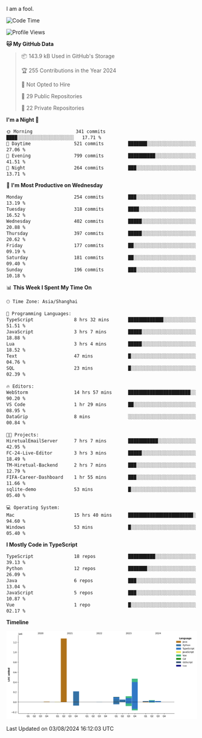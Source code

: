 I am a fool.

<!--START_SECTION:waka-->
![Code Time](http://img.shields.io/badge/Code%20Time-1%2C604%20hrs%2044%20mins-blue)

![Profile Views](http://img.shields.io/badge/Profile%20Views-1-blue)

**🐱 My GitHub Data** 

> 📦 143.9 kB Used in GitHub's Storage 
 > 
> 🏆 255 Contributions in the Year 2024
 > 
> 🚫 Not Opted to Hire
 > 
> 📜 29 Public Repositories 
 > 
> 🔑 22 Private Repositories 
 > 
**I'm a Night 🦉** 

```text
🌞 Morning                341 commits         ████░░░░░░░░░░░░░░░░░░░░░   17.71 % 
🌆 Daytime                521 commits         ███████░░░░░░░░░░░░░░░░░░   27.06 % 
🌃 Evening                799 commits         ██████████░░░░░░░░░░░░░░░   41.51 % 
🌙 Night                  264 commits         ███░░░░░░░░░░░░░░░░░░░░░░   13.71 % 
```
📅 **I'm Most Productive on Wednesday** 

```text
Monday                   254 commits         ███░░░░░░░░░░░░░░░░░░░░░░   13.19 % 
Tuesday                  318 commits         ████░░░░░░░░░░░░░░░░░░░░░   16.52 % 
Wednesday                402 commits         █████░░░░░░░░░░░░░░░░░░░░   20.88 % 
Thursday                 397 commits         █████░░░░░░░░░░░░░░░░░░░░   20.62 % 
Friday                   177 commits         ██░░░░░░░░░░░░░░░░░░░░░░░   09.19 % 
Saturday                 181 commits         ██░░░░░░░░░░░░░░░░░░░░░░░   09.40 % 
Sunday                   196 commits         ███░░░░░░░░░░░░░░░░░░░░░░   10.18 % 
```


📊 **This Week I Spent My Time On** 

```text
🕑︎ Time Zone: Asia/Shanghai

💬 Programming Languages: 
TypeScript               8 hrs 32 mins       █████████████░░░░░░░░░░░░   51.51 % 
JavaScript               3 hrs 7 mins        █████░░░░░░░░░░░░░░░░░░░░   18.88 % 
Lua                      3 hrs 4 mins        █████░░░░░░░░░░░░░░░░░░░░   18.52 % 
Text                     47 mins             █░░░░░░░░░░░░░░░░░░░░░░░░   04.76 % 
SQL                      23 mins             █░░░░░░░░░░░░░░░░░░░░░░░░   02.39 % 

🔥 Editors: 
WebStorm                 14 hrs 57 mins      ███████████████████████░░   90.20 % 
VS Code                  1 hr 29 mins        ██░░░░░░░░░░░░░░░░░░░░░░░   08.95 % 
DataGrip                 8 mins              ░░░░░░░░░░░░░░░░░░░░░░░░░   00.84 % 

🐱‍💻 Projects: 
HiretualEmailServer      7 hrs 7 mins        ███████████░░░░░░░░░░░░░░   42.95 % 
FC-24-Live-Editor        3 hrs 3 mins        █████░░░░░░░░░░░░░░░░░░░░   18.49 % 
TM-Hiretual-Backend      2 hrs 7 mins        ███░░░░░░░░░░░░░░░░░░░░░░   12.79 % 
FIFA-Career-Dashboard    1 hr 55 mins        ███░░░░░░░░░░░░░░░░░░░░░░   11.66 % 
sqlite-demo              53 mins             █░░░░░░░░░░░░░░░░░░░░░░░░   05.40 % 

💻 Operating System: 
Mac                      15 hrs 40 mins      ████████████████████████░   94.60 % 
Windows                  53 mins             █░░░░░░░░░░░░░░░░░░░░░░░░   05.40 % 
```

**I Mostly Code in TypeScript** 

```text
TypeScript               18 repos            ██████████░░░░░░░░░░░░░░░   39.13 % 
Python                   12 repos            ███████░░░░░░░░░░░░░░░░░░   26.09 % 
Java                     6 repos             ███░░░░░░░░░░░░░░░░░░░░░░   13.04 % 
JavaScript               5 repos             ███░░░░░░░░░░░░░░░░░░░░░░   10.87 % 
Vue                      1 repo              █░░░░░░░░░░░░░░░░░░░░░░░░   02.17 % 
```



**Timeline**

![Lines of Code chart](https://raw.githubusercontent.com/VeejaLiu/VeejaLiu/master/assets/bar_graph.png)


 Last Updated on 03/08/2024 16:12:03 UTC
<!--END_SECTION:waka-->
